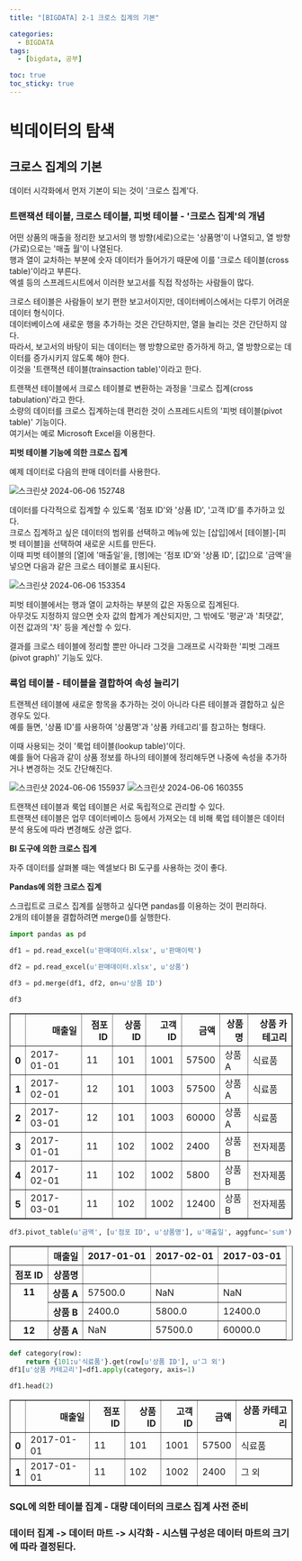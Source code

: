 ```yaml
---
title: "[BIGDATA] 2-1 크로스 집계의 기본"

categories: 
  - BIGDATA
tags:
  - [bigdata, 공부]

toc: true
toc_sticky: true
---
```


# 빅데이터의 탐색


## 크로스 집계의 기본

데이터 시각화에서 먼저 기본이 되는 것이 '크로스 집계'다.


### 트랜잭션 테이블, 크로스 테이블, 피벗 테이블 - '크로스 집계'의 개념

어떤 상품의 매출을 정리한 보고서의 행 방향(세로)으로는 '상품명'이 나열되고, 열 방향(가로)으로는 '매출 월'이 나열된다. <br> 행과 열이 교차하는 부분에 숫자 데이터가 들어가기 때문에 이를 '크로스 테이블(cross table)'이라고 부른다. <br> 엑셀 등의 스프레드시트에서 이러한 보고서를 직접 작성하는 사람들이 많다.

크로스 테이블은 사람들이 보기 편한 보고서이지만, 데이터베이스에서는 다루기 어려운 데이터 형식이다. <br> 데이터베이스에 새로운 행을 추가하는 것은 간단하지만, 열을 늘리는 것은 간단하지 않다. <br> 따라서, 보고서의 바탕이 되는 데이터는 행 방향으로만 증가하게 하고, 열 방향으로는 데이터를 증가시키지 않도록 해야 한다. <br> 이것을 '트랜잭션 테이블(trainsaction table)'이라고 한다.

트랜잭션 테이블에서 크로스 테이블로 변환하는 과정을 '크로스 집계(cross tabulation)'라고 한다. <br> 소량의 데이터를 크로스 집계하는데 편리한 것이 스프레드시트의 '피벗 테이블(pivot table)' 기능이다. <br> 여기서는 예로 Microsoft Excel을 이용한다.


**피벗 테이블 기능에 의한 크로스 집계**

예제 데이터로 다음의 판매 데이터를 사용한다.

![스크린샷 2024-06-06 152748](https://github.com/gsh06169/gsh06169/assets/150469460/9be76b30-073a-49c9-a14e-9d3c2a14bc95)

데이터를 다각적으로 집계할 수 있도록 '점포 ID'와 '상품 ID', '고객 ID'를 추가하고 있다. <BR> 크로스 집계하고 싶은 데이터의 범위를 선택하고 메뉴에 있는 [삽입]에서 [테이블]-[피벗 테이블]을 선택하여 새로운 시트를 만든다. <BR> 이때 피벗 테이블의 [열]에 '매출일'을, [행]에는 '점포 ID'와 '상품 ID', [값]으로 '금액'을 넣으면 다음과 같은 크로스 테이블로 표시된다.

![스크린샷 2024-06-06 153354](https://github.com/gsh06169/gsh06169/assets/150469460/23b2d14a-5bfc-49e8-ac82-0f8a000adc35)

피벗 테이블에서는 행과 열이 교차하는 부분의 값은 자동으로 집계된다. <BR> 아무것도 지정하지 않으면 숫자 값의 합계가 계산되지만, 그 밖에도 '평균'과 '최댓값', 이전 값과의 '차' 등을 계산할 수 있다.

결과를 크로스 테이블에 정리할 뿐만 아니라 그것을 그래프로 시각화한 '피벗 그래프(pivot graph)' 기능도 있다. 


### 룩업 테이블 - 테이블을 결합하여 속성 늘리기

트랜젝션 테이블에 새로운 항목을 추가하는 것이 아니라 다른 테이블과 결합하고 싶은 경우도 있다. <br> 예를 들면, '상품 ID'를 사용하여 '상품명'과 '상품 카테고리'를 참고하는 형태다.

이때 사용되는 것이 '룩업 테이블(lookup table)'이다. <BR> 예를 들어 다음과 같이 상품 정보를 하나의 테이블에 정리해두면 나중에 속성을 추가하거나 변경하는 것도 간단해진다.

![스크린샷 2024-06-06 155937](https://github.com/gsh06169/gsh06169/assets/150469460/f3f0c97f-51c8-47d3-bc67-5b3c6520cfec)
![스크린샷 2024-06-06 160355](https://github.com/gsh06169/gsh06169/assets/150469460/c5269c78-2ebf-49c0-b7fd-8c6e22a39493)

트랜잭션 테이블과 룩업 테이블은 서로 독립적으로 관리할 수 있다. <BR> 트랜잭션 테이블은 업무 데이터베이스 등에서 가져오는 데 비해 룩업 테이블은 데이터 분석 용도에 따라 변경해도 상관 없다.


**BI 도구에 의한 크로스 집계**

자주 데이터를 살펴볼 때는 엑셀보다 BI 도구를 사용하는 것이 좋다.


**Pandas에 의한 크로스 집계**

스크립트로 크로스 집계를 실행하고 싶다면 pandas를 이용하는 것이 편리하다. <br> 2개의 테이블을 결합하려면 merge()를 실행한다.

```python
import pandas as pd
```


```python
df1 = pd.read_excel(u'판매데이터.xlsx', u'판매이력')
```


```python
df2 = pd.read_excel(u'판매데이터.xlsx', u'상품')
```


```python
df3 = pd.merge(df1, df2, on=u'상품 ID')
```


```python
df3
```




<div>
<style scoped>
    .dataframe tbody tr th:only-of-type {
        vertical-align: middle;
    }

    .dataframe tbody tr th {
        vertical-align: top;
    }

    .dataframe thead th {
        text-align: right;
    }
</style>
<table border="1" class="dataframe">
  <thead>
    <tr style="text-align: right;">
      <th></th>
      <th>매출일</th>
      <th>점포 ID</th>
      <th>상품 ID</th>
      <th>고객 ID</th>
      <th>금액</th>
      <th>상품명</th>
      <th>상품 카테고리</th>
    </tr>
  </thead>
  <tbody>
    <tr>
      <th>0</th>
      <td>2017-01-01</td>
      <td>11</td>
      <td>101</td>
      <td>1001</td>
      <td>57500</td>
      <td>상품 A</td>
      <td>식료품</td>
    </tr>
    <tr>
      <th>1</th>
      <td>2017-02-01</td>
      <td>12</td>
      <td>101</td>
      <td>1003</td>
      <td>57500</td>
      <td>상품 A</td>
      <td>식료품</td>
    </tr>
    <tr>
      <th>2</th>
      <td>2017-03-01</td>
      <td>12</td>
      <td>101</td>
      <td>1003</td>
      <td>60000</td>
      <td>상품 A</td>
      <td>식료품</td>
    </tr>
    <tr>
      <th>3</th>
      <td>2017-01-01</td>
      <td>11</td>
      <td>102</td>
      <td>1002</td>
      <td>2400</td>
      <td>상품 B</td>
      <td>전자제품</td>
    </tr>
    <tr>
      <th>4</th>
      <td>2017-02-01</td>
      <td>11</td>
      <td>102</td>
      <td>1002</td>
      <td>5800</td>
      <td>상품 B</td>
      <td>전자제품</td>
    </tr>
    <tr>
      <th>5</th>
      <td>2017-03-01</td>
      <td>11</td>
      <td>102</td>
      <td>1002</td>
      <td>12400</td>
      <td>상품 B</td>
      <td>전자제품</td>
    </tr>
  </tbody>
</table>
</div>




```python
df3.pivot_table(u'금액', [u'점포 ID', u'상품명'], u'매출일', aggfunc='sum')
```




<div>
<style scoped>
    .dataframe tbody tr th:only-of-type {
        vertical-align: middle;
    }

    .dataframe tbody tr th {
        vertical-align: top;
    }

    .dataframe thead th {
        text-align: right;
    }
</style>
<table border="1" class="dataframe">
  <thead>
    <tr style="text-align: right;">
      <th></th>
      <th>매출일</th>
      <th>2017-01-01</th>
      <th>2017-02-01</th>
      <th>2017-03-01</th>
    </tr>
    <tr>
      <th>점포 ID</th>
      <th>상품명</th>
      <th></th>
      <th></th>
      <th></th>
    </tr>
  </thead>
  <tbody>
    <tr>
      <th rowspan="2" valign="top">11</th>
      <th>상품 A</th>
      <td>57500.0</td>
      <td>NaN</td>
      <td>NaN</td>
    </tr>
    <tr>
      <th>상품 B</th>
      <td>2400.0</td>
      <td>5800.0</td>
      <td>12400.0</td>
    </tr>
    <tr>
      <th>12</th>
      <th>상품 A</th>
      <td>NaN</td>
      <td>57500.0</td>
      <td>60000.0</td>
    </tr>
  </tbody>
</table>
</div>




```python
def category(row):
    return {101:u'식료품'}.get(row[u'상품 ID'], u'그 외')
df1[u'상품 카테고리']=df1.apply(category, axis=1)
```


```python
df1.head(2)
```




<div>
<style scoped>
    .dataframe tbody tr th:only-of-type {
        vertical-align: middle;
    }

    .dataframe tbody tr th {
        vertical-align: top;
    }

    .dataframe thead th {
        text-align: right;
    }
</style>
<table border="1" class="dataframe">
  <thead>
    <tr style="text-align: right;">
      <th></th>
      <th>매출일</th>
      <th>점포 ID</th>
      <th>상품 ID</th>
      <th>고객 ID</th>
      <th>금액</th>
      <th>상품 카테고리</th>
    </tr>
  </thead>
  <tbody>
    <tr>
      <th>0</th>
      <td>2017-01-01</td>
      <td>11</td>
      <td>101</td>
      <td>1001</td>
      <td>57500</td>
      <td>식료품</td>
    </tr>
    <tr>
      <th>1</th>
      <td>2017-01-01</td>
      <td>11</td>
      <td>102</td>
      <td>1002</td>
      <td>2400</td>
      <td>그 외</td>
    </tr>
  </tbody>
</table>
</div>



### SQL에 의한 테이블 집계 - 대량 데이터의 크로스 집계 사전 준비



### 데이터 집계 -> 데이터 마트 -> 시각화 - 시스템 구성은 데이터 마트의 크기에 따라 결정된다.